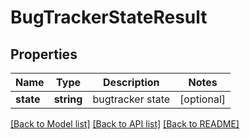 # BugTrackerStateResult

## Properties
Name | Type | Description | Notes
------------ | ------------- | ------------- | -------------
**state** | **string** | bugtracker state | [optional] 

[[Back to Model list]](../README.md#documentation-for-models) [[Back to API list]](../README.md#documentation-for-api-endpoints) [[Back to README]](../README.md)


